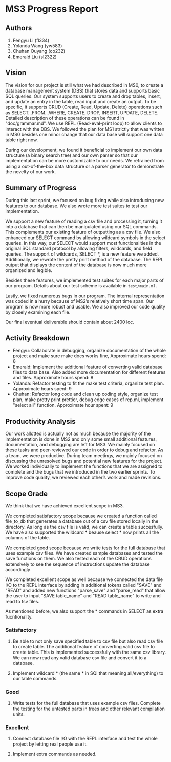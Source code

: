 # MS3 Progress Report

## Authors

1. Fengyu Li (fl334)
2. Yolanda Wang (yw583)
3. Chuhan Ouyang (co232)
4. Emerald Liu (sl2322)

## Vision

The vision for our project is still what we had described in MS0, to create a database management system (DBS) that stores data and supports basic SQL queries. Our system supports users to create and drop tables, insert, and update an entry in the table, read input and create an output. To be specific, it supports CRUD (Create, Read, Update, Delete) operations such as SELECT…FROM…WHERE, CREATE, DROP, INSERT, UPDATE, DELETE. Detailed description of these operations can be found in "doc/grammar.md". We use REPL (Read-eval-print loop) to allow clients to interact with the DBS. We followed the plan for MS1 strictly that was written in MS0 besides one minor change that our data base will support one data table right now.

During our development, we found it beneficial to implement our own data structure (a binary search tree) and our own parser so that our implementation can be more customizable to our needs. We refrained from using a out-of-the-box data structure or a parser generator to demonstrate the novelty of our work.


## Summary of Progress

During this last sprint, we focused on bug fixing while also introducing new features to our database. We also wrote more test suites to test our implementation.

We support a new feature of reading a csv file and processing it, turning it into a database that can then be manipulated using our SQL commands. This complements our existing feature of outputting as a csv file. We also enhanced our SELECT command by allowing wildcard symbols in the select queries. In this way, our SELECT would support most functionalities in the original SQL standard protocol by allowing filters, wildcards, and field queries. The support of wildcards, SELECT *, is a new feature we added. Additionally, we rewrote the pretty print method of the database. The REPL output that displays the content of the database is now much more organized and legible.

Besides these features, we implemented test suites for each major parts of our program. Details about our test scheme is available in `test/main.ml`.

Lastly, we fixed numerous bugs in our program. The internal representation was coded in a hurry because of MS2’s relatively short time span. Our program is now more robust and usable. We also improved our code quality by closely examining each file.

Our final eventual deliverable should contain about 2400 loc.

## Activity Breakdown

- Fengyu: Collaborate in debugging, organize documentation of the whole project and make sure make docs works fine, Approximate hours spend: 8
- Emerald: Implement the additional feature of converting valid database files to data base. Also added more documentation for different features and files. Approximate hours spend: 8
- Yolanda: Refactor testing to fit the make test criteria, organize test plan. Approximate hours spent: 9
- Chuhan: Refactor long code and clean up coding style, organize test plan, make pretty print prettier, debug edge cases of rep.ml, implement "select all" function. Approximate hour spent: 9

## Productivity Analysis

Our work allotted is actually not as much because the majority of the implementation is done in MS2 and only some small additional features, documentation, and debugging are left for MS3. We mainly focused on these tasks and peer-reviewed our code in order to debug and refactor.
As a team, we were productive. During team meetings, we mainly focused on discussing the unresolved bugs and potential new features for the project. We worked individually to implement the functions that we are assigned to complete and the bugs that we introduced in the two earlier sprints. To improve code quality, we reviewed each other’s work and made revisions.

## Scope Grade
We think that we have achieved excellent scope in MS3.

We completed satisfactory scope because we created a function called file_to_db
that generates a database out of a csv file stored locally in the directory. 
As long as the csv file is valid, we can create a table succesfully. We have also
supported the wildcard * beause select * now prints all the columns of the table.

We completed good scope because we write tests for the full database that uses
example csv files. We have created sample databases and tested the save functions
on them. We also tested each of the CRUD operations extensively to see the sequence
of instructions update the database accordingly

We completed excellent scope as well because we connected the data file I/O to
the REPL interface by adding in additional tokens called "SAVE" and "READ" and
added new functions "parse_save" and "parse_read" that allow the user to 
input "SAVE table_name" and "READ table_name" to write and read to fsv files.

As mentioned before, we also support the * commands in SELECT as extra 
fucntionality.

### Satisfactory

1. Be able to not only save specified table to csv file but also read csv file to create table. The additional feature of converting valid csv file to create table. This is implemented successfully with the same csv library. We can now read any valid database csv file and convert it to a database. 

2. Implement wildcard * (the same * in SQl that meaning all/everything) to our table commands.


### Good
1. Write tests for the full database that uses example csv files. Complete the testing for the untested parts in trees and other relevant compilation units.


### Excellent
1. Connect database file I/O with the REPL interface and test the whole project by letting real people use it.

2. Implement extra commands as needed. 
